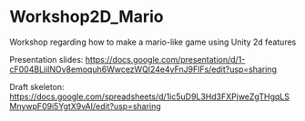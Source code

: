 # Workshop2D_Mario
Workshop regarding how to make a mario-like game using Unity 2d features

Presentation slides:
https://docs.google.com/presentation/d/1-cF004BLiilNOv8emoquh6WwcezWQl24e4yFnJ9FlFs/edit?usp=sharing

Draft skeleton:
https://docs.google.com/spreadsheets/d/1ic5uD9L3Hd3FXPjweZgTHgqLSMnywpF09i5YgtX9vAI/edit?usp=sharing

